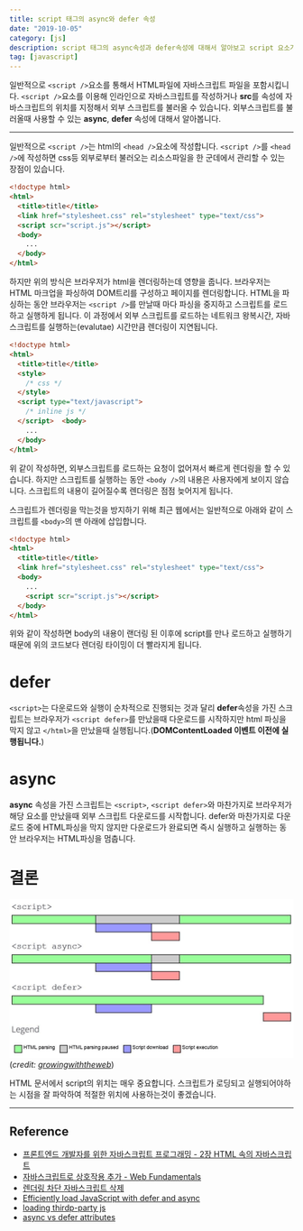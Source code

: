 ```yaml
---
title: script 태그의 async와 defer 속성
date: "2019-10-05"
category: [js]
description: script 태그의 async속성과 defer속성에 대해서 알아보고 script 요소가 렌더링에 미치는 영향에 대해서 간단하게 알아봅니다.
tag: [javascript]
---
```


일반적으로 `<script />`요소를 통해서 HTML파일에 자바스크립트 파일을 포함시킵니다. `<script />`요소를 이용해 인라인으로 자바스크립트를 작성하거나 **src**를 속성에 자바스크립트의 위치를 지정해서 외부 스크립트를 불러올 수 있습니다. 외부스크립트를 불러올때 사용할 수 있는 **async**, **defer** 속성에 대해서 알아봅니다.

---

일반적으로 `<script />`는 html의 `<head />`요소에 작성합니다. `<script />`를 `<head />`에 작성하면 css등 외부로부터 불러오는 리소스파일을 한 군데에서 관리할 수 있는 장점이 있습니다.

```HTML
<!doctype html>
<html>
  <title>title</title>
  <link href="stylesheet.css" rel="stylesheet" type="text/css">
  <script scr="script.js"></script>
  <body>
    ...
  </body>
</html>
```

하지만 위의 방식은 브라우저가 html을 렌더링하는데 영향을 줍니다. 브라우저는 HTML 마크업을 파싱하여 DOM트리를 구성하고 페이지를 렌더링합니다. HTML을 파싱하는 동안 브라우저는 `<script />`를 만날때 마다 파싱을 중지하고 스크립트를 로드하고 실행하게 됩니다. 이 과정에서 외부 스크립트를 로드하는 네트워크 왕복시간, 자바스크립트를 실행하는(evalutae) 시간만큼 렌더링이 지연됩니다.

```HTML
<!doctype html>
<html>
  <title>title</title>
  <style>
    /* css */
  </style>
  <script type="text/javascript">
    /* inline js */
  </script>  <body>
    ...
  </body>
</html>
```
위 같이 작성하면, 외부스크립트를 로드하는 요청이 없어져서 빠르게 렌더링을 할 수 있습니다. 하지만 스크립트를 실행하는 동안 `<body />`의 내용은 사용자에게 보이지 않습니다. 스크립트의 내용이 길어질수록 렌더링은 점점 늦어지게 됩니다.

스크립트가 렌더링을 막는것을 방지하기 위해 최근 웹에서는 일반적으로 아래와 같이 스크립트를 `<body>`의 맨 아래에 삽입합니다.

```HTML
<!doctype html>
<html>
  <title>title</title>
  <link href="stylesheet.css" rel="stylesheet" type="text/css">
  <body>
    ...
    <script scr="script.js"></script>
  </body>
</html>
```

위와 같이 작성하면 body의 내용이 랜더링 된 이후에 script를 만나 로드하고 실행하기 때문에 위의 코드보다 렌더링 타이밍이 더 빨라지게 됩니다.

# defer
`<script>`는 다운로드와 실행이 순차적으로 진행되는 것과 달리 **defer**속성을 가진 스크립트는 브라우저가 `<script defer>`를 만났을때 다운로드를 시작하지만 html 파싱을 막지 않고 `</html>`을 만났을때 실행됩니다.(**DOMContentLoaded 이벤트 이전에 실행됩니다.**)

# async
**async** 속성을 가진 스크립트는 `<script>`, `<script defer>`와 마찬가지로 브라우저가 해당 요소를 만났을때 외부 스크립트 다운로드를 시작합니다. defer와 마찬가지로 다운로드 중에 HTML파싱을 막지 않지만 다운로드가 완료되면 즉시 실행하고 실행하는 동안 브라우저는 HTML파싱을 멈춥니다.

# 결론
![script defer async 로딩 설명](./script_load.png)
(*credit: [growingwiththeweb](https://www.growingwiththeweb.com/2014/02/async-vs-defer-attributes.html)*)

HTML 문서에서 script의 위치는 매우 중요합니다. 스크립트가 로딩되고 실행되어야하는 시점을 잘 파악하여 적절한 위치에 사용하는것이 좋겠습니다.

---

## Reference
- [프론트엔드 개발자를 위한 자바스크립트 프로그래밍 - 2장 HTML 속의 자바스크립트](https://coupa.ng/bjijMw)
- [자바스크립트로 상호작용 추가 - Web Fundamentals](https://developers.google.com/web/fundamentals/performance/critical-rendering-path/adding-interactivity-with-javascript)
- [렌더링 차단 자바스크립트 삭제](https://developers.google.com/speed/docs/insights/BlockingJS#FAQ)
- [Efficiently load JavaScript with defer and async](https://flaviocopes.com/javascript-async-defer/)
- [loading thirdp-party js](https://developers.google.com/web/fundamentals/performance/optimizing-content-efficiency/loading-third-party-javascript)
- [async vs defer attributes](https://www.growingwiththeweb.com/2014/02/async-vs-defer-attributes.html)
